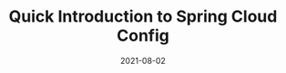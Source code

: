 ---
title: 'Quick Introduction to Spring Cloud Config'
date: '2021-08-02'
spoiler: A quick introduction to Spring Cloud Config, server and client. And how to trigger refresh from change
---